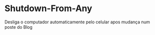 # Shutdown-From-Any
Desliga o computador automaticamente pelo celular apos mudança num poste do Blog
